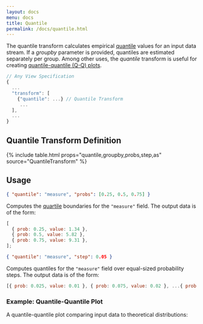 ```yaml
---
layout: docs
menu: docs
title: Quantile
permalink: /docs/quantile.html
---
```


The quantile transform calculates empirical [quantile](https://en.wikipedia.org/wiki/Quantile) values for an input data stream. If a _groupby_ parameter is provided, quantiles are estimated separately per group. Among other uses, the _quantile_ transform is useful for creating [quantile-quantile (Q-Q) plots](https://en.wikipedia.org/wiki/Q%E2%80%93Q_plot).

```js
// Any View Specification
{
  ...
  "transform": [
    {"quantile": ...} // Quantile Transform
     ...
  ],
  ...
}
```

## Quantile Transform Definition

{% include table.html props="quantile,groupby,probs,step,as" source="QuantileTransform" %}

## Usage

```json
{ "quantile": "measure", "probs": [0.25, 0.5, 0.75] }
```

Computes the [quartile](https://en.wikipedia.org/wiki/Quartile) boundaries for the `"measure"` field. The output data is of the form:

```js
[
  { prob: 0.25, value: 1.34 },
  { prob: 0.5, value: 5.82 },
  { prob: 0.75, value: 9.31 },
];
```

```json
{ "quantile": "measure", "step": 0.05 }
```

Computes quantiles for the `"measure"` field over equal-sized probability steps. The output data is of the form:

```js
[{ prob: 0.025, value: 0.01 }, { prob: 0.075, value: 0.02 }, ...{ prob: 0.975, value: 0.2 }];
```

### Example: Quantile-Quantile Plot

A quantile-quantile plot comparing input data to theoretical distributions:

<div class="vl-example" data-name="point_quantile_quantile"></div>
